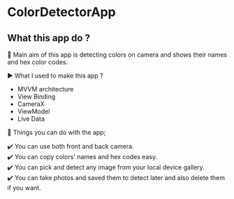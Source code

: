 # ColorDetectorApp
## What this app do ?
:radio_button: Main aim of this app is detecting colors on camera and shows their names and hex color codes.

:arrow_forward: What I used to make this app ?

- MVVM architecture
- View Binding
- CameraX
- ViewModel
- Live Data

:diamond_shape_with_a_dot_inside: Things you can do with the app;

:heavy_check_mark: You can use both front and back camera. <br/>
:heavy_check_mark: You can copy colors' names and hex codes easy. <br/>
:heavy_check_mark: You can pick and detect any image from your local device gallery. <br/>
:heavy_check_mark: You can take photos and saved them to detect later and also delete them if you want. <br/>
